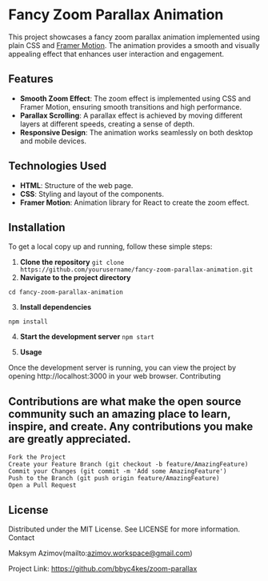 
# Fancy Zoom Parallax Animation

This project showcases a fancy zoom parallax animation implemented using plain CSS and [Framer Motion](https://www.framer.com/motion/). The animation provides a smooth and visually appealing effect that enhances user interaction and engagement.


## Features

- **Smooth Zoom Effect**: The zoom effect is implemented using CSS and Framer Motion, ensuring smooth transitions and high performance.
- **Parallax Scrolling**: A parallax effect is achieved by moving different layers at different speeds, creating a sense of depth.
- **Responsive Design**: The animation works seamlessly on both desktop and mobile devices.

## Technologies Used

- **HTML**: Structure of the web page.
- **CSS**: Styling and layout of the components.
- **Framer Motion**: Animation library for React to create the zoom effect.

## Installation

To get a local copy up and running, follow these simple steps:

1. **Clone the repository**
   ```git clone https://github.com/yourusername/fancy-zoom-parallax-animation.git```
2. **Navigate to the project directory**

```cd fancy-zoom-parallax-animation```

3. **Install dependencies**

```npm install```

4. **Start the development server**
    ```npm start```

5. **Usage**

Once the development server is running, you can view the project by opening http://localhost:3000 in your web browser.
Contributing

## Contributions are what make the open source community such an amazing place to learn, inspire, and create. Any contributions you make are greatly appreciated.

    Fork the Project
    Create your Feature Branch (git checkout -b feature/AmazingFeature)
    Commit your Changes (git commit -m 'Add some AmazingFeature')
    Push to the Branch (git push origin feature/AmazingFeature)
    Open a Pull Request

## License

Distributed under the MIT License. See LICENSE for more information.
Contact

Maksym Azimov(mailto:azimov.workspace@gmail.com)

Project Link: https://github.com/bbyc4kes/zoom-parallax
